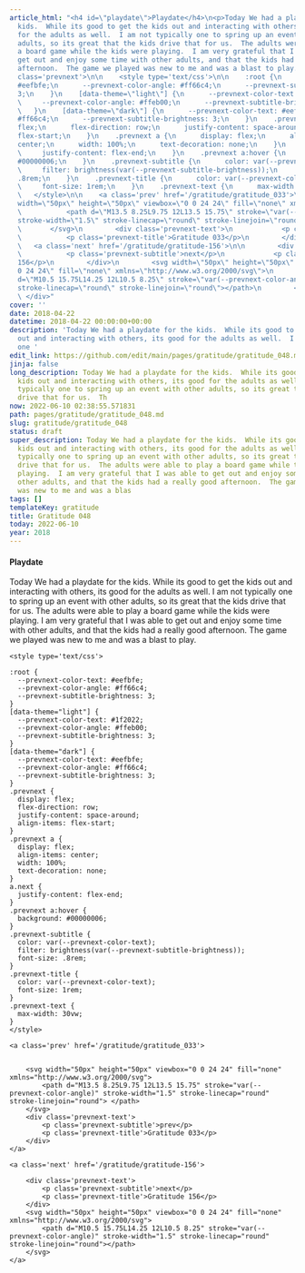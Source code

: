 ```yaml
---
article_html: "<h4 id=\"playdate\">Playdate</h4>\n<p>Today We had a playdate for the
  kids.  While its good to get the kids out and interacting with others, its good
  for the adults as well.  I am not typically one to spring up an event with other
  adults, so its great that the kids drive that for us.  The adults were able to play
  a board game while the kids were playing.  I am very grateful that I was able to
  get out and enjoy some time with other adults, and that the kids had a really good
  afternoon.  The game we played was new to me and was a blast to play.</p>\n<div
  class='prevnext'>\n\n    <style type='text/css'>\n\n    :root {\n      --prevnext-color-text:
  #eefbfe;\n      --prevnext-color-angle: #ff66c4;\n      --prevnext-subtitle-brightness:
  3;\n    }\n    [data-theme=\"light\"] {\n      --prevnext-color-text: #1f2022;\n
  \     --prevnext-color-angle: #ffeb00;\n      --prevnext-subtitle-brightness: 3;\n
  \   }\n    [data-theme=\"dark\"] {\n      --prevnext-color-text: #eefbfe;\n      --prevnext-color-angle:
  #ff66c4;\n      --prevnext-subtitle-brightness: 3;\n    }\n    .prevnext {\n      display:
  flex;\n      flex-direction: row;\n      justify-content: space-around;\n      align-items:
  flex-start;\n    }\n    .prevnext a {\n      display: flex;\n      align-items:
  center;\n      width: 100%;\n      text-decoration: none;\n    }\n    a.next {\n
  \     justify-content: flex-end;\n    }\n    .prevnext a:hover {\n      background:
  #00000006;\n    }\n    .prevnext-subtitle {\n      color: var(--prevnext-color-text);\n
  \     filter: brightness(var(--prevnext-subtitle-brightness));\n      font-size:
  .8rem;\n    }\n    .prevnext-title {\n      color: var(--prevnext-color-text);\n
  \     font-size: 1rem;\n    }\n    .prevnext-text {\n      max-width: 30vw;\n    }\n
  \   </style>\n\n    <a class='prev' href='/gratitude/gratitude_033'>\n\n\n        <svg
  width=\"50px\" height=\"50px\" viewbox=\"0 0 24 24\" fill=\"none\" xmlns=\"http://www.w3.org/2000/svg\">\n
  \           <path d=\"M13.5 8.25L9.75 12L13.5 15.75\" stroke=\"var(--prevnext-color-angle)\"
  stroke-width=\"1.5\" stroke-linecap=\"round\" stroke-linejoin=\"round\"> </path>\n
  \       </svg>\n        <div class='prevnext-text'>\n            <p class='prevnext-subtitle'>prev</p>\n
  \           <p class='prevnext-title'>Gratitude 033</p>\n        </div>\n    </a>\n\n
  \   <a class='next' href='/gratitude/gratitude-156'>\n\n        <div class='prevnext-text'>\n
  \           <p class='prevnext-subtitle'>next</p>\n            <p class='prevnext-title'>Gratitude
  156</p>\n        </div>\n        <svg width=\"50px\" height=\"50px\" viewbox=\"0
  0 24 24\" fill=\"none\" xmlns=\"http://www.w3.org/2000/svg\">\n            <path
  d=\"M10.5 15.75L14.25 12L10.5 8.25\" stroke=\"var(--prevnext-color-angle)\" stroke-width=\"1.5\"
  stroke-linecap=\"round\" stroke-linejoin=\"round\"></path>\n        </svg>\n    </a>\n
  \ </div>"
cover: ''
date: 2018-04-22
datetime: 2018-04-22 00:00:00+00:00
description: 'Today We had a playdate for the kids.  While its good to get the kids
  out and interacting with others, its good for the adults as well.  I am not typically
  one '
edit_link: https://github.com/edit/main/pages/gratitude/gratitude_048.md
jinja: false
long_description: Today We had a playdate for the kids.  While its good to get the
  kids out and interacting with others, its good for the adults as well.  I am not
  typically one to spring up an event with other adults, so its great that the kids
  drive that for us.  Th
now: 2022-06-10 02:38:55.571831
path: pages/gratitude/gratitude_048.md
slug: gratitude/gratitude_048
status: draft
super_description: Today We had a playdate for the kids.  While its good to get the
  kids out and interacting with others, its good for the adults as well.  I am not
  typically one to spring up an event with other adults, so its great that the kids
  drive that for us.  The adults were able to play a board game while the kids were
  playing.  I am very grateful that I was able to get out and enjoy some time with
  other adults, and that the kids had a really good afternoon.  The game we played
  was new to me and was a blas
tags: []
templateKey: gratitude
title: Gratitude 048
today: 2022-06-10
year: 2018
---
```


#### Playdate

Today We had a playdate for the kids.  While its good to get the kids out and interacting with others, its good for the adults as well.  I am not typically one to spring up an event with other adults, so its great that the kids drive that for us.  The adults were able to play a board game while the kids were playing.  I am very grateful that I was able to get out and enjoy some time with other adults, and that the kids had a really good afternoon.  The game we played was new to me and was a blast to play.
<div class='prevnext'>

    <style type='text/css'>

    :root {
      --prevnext-color-text: #eefbfe;
      --prevnext-color-angle: #ff66c4;
      --prevnext-subtitle-brightness: 3;
    }
    [data-theme="light"] {
      --prevnext-color-text: #1f2022;
      --prevnext-color-angle: #ffeb00;
      --prevnext-subtitle-brightness: 3;
    }
    [data-theme="dark"] {
      --prevnext-color-text: #eefbfe;
      --prevnext-color-angle: #ff66c4;
      --prevnext-subtitle-brightness: 3;
    }
    .prevnext {
      display: flex;
      flex-direction: row;
      justify-content: space-around;
      align-items: flex-start;
    }
    .prevnext a {
      display: flex;
      align-items: center;
      width: 100%;
      text-decoration: none;
    }
    a.next {
      justify-content: flex-end;
    }
    .prevnext a:hover {
      background: #00000006;
    }
    .prevnext-subtitle {
      color: var(--prevnext-color-text);
      filter: brightness(var(--prevnext-subtitle-brightness));
      font-size: .8rem;
    }
    .prevnext-title {
      color: var(--prevnext-color-text);
      font-size: 1rem;
    }
    .prevnext-text {
      max-width: 30vw;
    }
    </style>
    
    <a class='prev' href='/gratitude/gratitude_033'>
    

        <svg width="50px" height="50px" viewbox="0 0 24 24" fill="none" xmlns="http://www.w3.org/2000/svg">
            <path d="M13.5 8.25L9.75 12L13.5 15.75" stroke="var(--prevnext-color-angle)" stroke-width="1.5" stroke-linecap="round" stroke-linejoin="round"> </path>
        </svg>
        <div class='prevnext-text'>
            <p class='prevnext-subtitle'>prev</p>
            <p class='prevnext-title'>Gratitude 033</p>
        </div>
    </a>
    
    <a class='next' href='/gratitude/gratitude-156'>
    
        <div class='prevnext-text'>
            <p class='prevnext-subtitle'>next</p>
            <p class='prevnext-title'>Gratitude 156</p>
        </div>
        <svg width="50px" height="50px" viewbox="0 0 24 24" fill="none" xmlns="http://www.w3.org/2000/svg">
            <path d="M10.5 15.75L14.25 12L10.5 8.25" stroke="var(--prevnext-color-angle)" stroke-width="1.5" stroke-linecap="round" stroke-linejoin="round"></path>
        </svg>
    </a>
  </div>